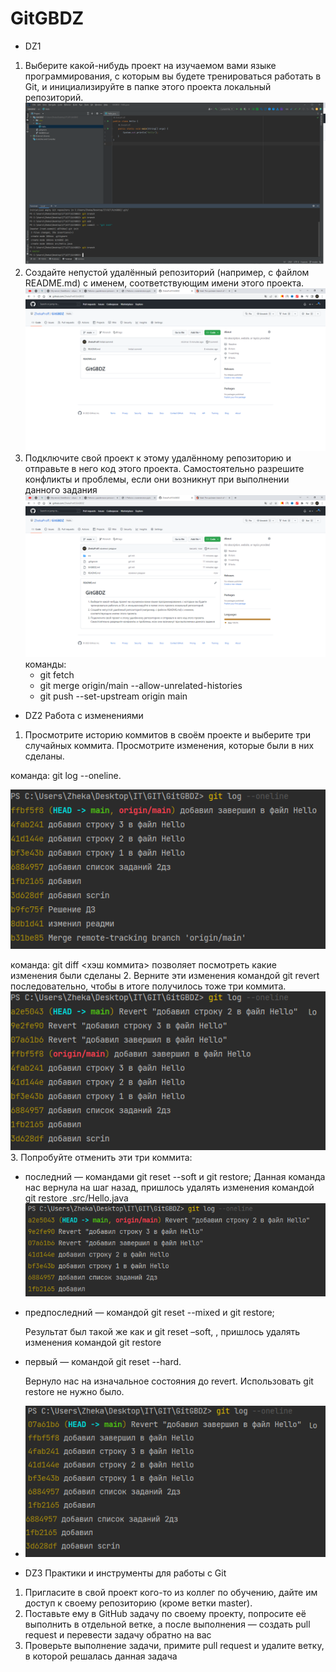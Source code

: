 # GitGBDZ
* DZ1
1. Выберите какой-нибудь проект на изучаемом вами языке программирования, с которым вы будете тренироваться работать в Git, и инициализируйте в папке этого проекта локальный репозиторий.
   ![Задание](scrin/1.png)
2. Создайте непустой удалённый репозиторий (например, с файлом README.md) с именем, соответствующим имени этого проекта.
   ![Задание](scrin/2.png)
3. Подключите свой проект к этому удалённому репозиторию и отправьте в него код этого проекта. Самостоятельно разрешите конфликты и проблемы, если они возникнут при выполнении данного задания
   ![Задание](scrin/3.png)
    команды:
   - git fetch
   - git merge origin/main --allow-unrelated-histories
   - git push --set-upstream origin main

* DZ2 Работа с изменениями


1. Просмотрите историю коммитов в своём проекте и выберите три случайных коммита. Просмотрите изменения, которые были в них сделаны.

команда: git log --oneline.

   ![Задание](scrin/4.png)

команда: git diff <хэш коммита> позволяет посмотреть какие изменения были сделаны
2. Верните эти изменения командой git revert последовательно, чтобы в итоге получилось тоже три коммита.
   ![Задание](scrin/5.png)
3. Попробуйте отменить эти три коммита:
* последний — командами git reset --soft и git restore;
  Данная команда нас вернула на шаг назад, пришлось удалять изменения командой git restore .src/Hello.java
  ![Задание](scrin/6.png)
* предпоследний — командой git reset --mixed и git restore;

  Результат был такой же как и git reset –soft, , пришлось удалять изменения командой git restore
* первый — командой git reset --hard.
  
  Вернуло нас на изначальное состояния до revert. Использовать git restore не нужно было.
  
* ![Задание](scrin/7.png)


* DZ3 Практики и инструменты для работы с Git
1. Пригласите в свой проект кого-то из коллег по обучению, дайте им доступ к своему репозиторию (кроме ветки master).
2. Поставьте ему в GitHub задачу по своему проекту, попросите её выполнить в отдельной ветке, а после выполнения — создать pull request и перевести задачу обратно на вас
3. Проверьте выполнение задачи, примите pull request и удалите ветку, в которой решалась данная задача


